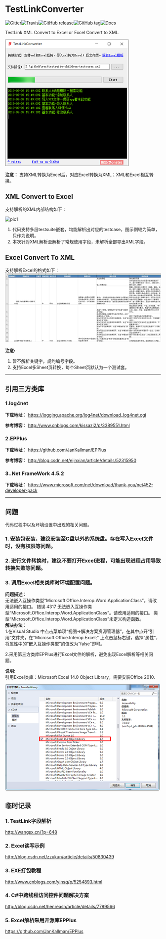 # TestLinkConverter  

[![Gitter](https://badges.gitter.im/yaitza/TestLinkConverter.svg)](https://gitter.im/yaitza/TestLinkConverter?utm_source=badge&utm_medium=badge&utm_campaign=pr-badge)[![Travis](https://travis-ci.org/yaitza/TestLinkConverter.svg?branch=master)](https://travis-ci.org/yaitza/TestLinkConverter)[![GitHub release](https://img.shields.io/github/release/yaitza/TestLinkConverter.svg)](https://github.com/yaitza/TestLinkConverter/releases)[![GitHub tag](https://img.shields.io/github/tag/yaitza/TestLinkConverter.svg)](https://github.com/yaitza/TestLinkConverter/tags)[![Docs](https://img.shields.io/badge/Docs-Chinese-blue.svg)](https://yaitza.github.io/2017-05-21-CSharp-TestLink)

TestLink XML Convert to Excel or Excel Convert to XML.  

![pic4](/Resource/Image/pic4.png)

**注意：** 支持XML转换为Excel后，对应Excel转换为XML；XML和Excel相互转换。

## XML Convert to Excel

支持解析的XML内部结构如下：

![pic1](/Resource/Image/pic1.png)

1. 代码支持多层testsuite嵌套，均能解析出对应的testcase，图示例较为简单，只作为说明。
2. 本次针对XML解析至解析了常规使用字段，未解析全部导出XML字段。

## Excel Convert To XML

支持解析Excel的格式如下：
![pic3](/Resource/Image/pic3.png)

**注意:**   

1. 暂不解析关键字，规约编号字段。
2. 支持Excel多Sheet页转换，每个Sheet页默认为一个测试套。

---
## 引用三方类库
### 1.log4net
**下载地址：**  <https://logging.apache.org/log4net/download_log4net.cgi>

**参考博客：**  <http://www.cnblogs.com/kissazi2/p/3389551.html>

### 2.EPPlus
**下载地址：**  <https://github.com/JanKallman/EPPlus>  

**参考博客：**  <http://blog.csdn.net/ejinxian/article/details/52315950>

### 3..Net FrameWork 4.5.2  
**下载地址：**	<https://www.microsoft.com/net/download/thank-you/net452-developer-pack>  

---
## 问题  
代码过程中以及环境设置中出现的相关问题。
### 1. 安装包安装，建议安装至C盘以外的系统盘。存在写入Excel文件时，没有权限等问题。    
 
### 2. 进行文件转换时，建议不要打开Excel进程，可能出现进程占用导致转换失败等问题。  

### 3. 调用Excel相关类库时环境配置问题。
**问题描述：**  
无法嵌入互操作类型“Microsoft.Office.Interop.Word.ApplicationClass”。请改用适用的接口。
错误 4317 无法嵌入互操作类型“Microsoft.Office.Interop.Word.ApplicationClass”。请改用适用的接口。
类型“Microsoft.Office.Interop.Word.ApplicationClass”未定义构造函数。  
**解决办法：**  
1.在Visual Studio 中点击菜单项“视图->解决方案资源管理器”，在其中点开“引用”文件夹，在"Microsoft.Office.Interop.Excel;" 上点击鼠标右键，选择“属性”，将属性中的“嵌入互操作类型”的值改为“false”即可。  

2.采用第三方类库EPPlus进行Excel文件的解析，避免出现Excel解析等相关问题。  
  
**说明:**  
引用Excel类库：Microsoft Excel 14.0 Object Library，需要安装Office 2010.    

![pic2](/Resource/Image/pic2.png)

## 临时记录
### 1. TestLink字段解析
http://wangsx.cn/?p=648

### 2. Excel读写示例 
http://blog.csdn.net/zzukun/article/details/50830439

### 3. EXE打包教程  
http://www.cnblogs.com/yinsq/p/5254893.html

### 4. C#中跨线程访问控件问题解决方案  
http://blog.csdn.net/henreash/article/details/7789566

### 5. Excel解析采用开源库EPPlus  
https://github.com/JanKallman/EPPlus

